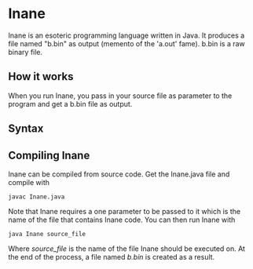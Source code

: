 # Inane
Inane is an esoteric programming language written in Java. It produces a file 
named "b.bin" as output (memento of the 'a.out' fame). b.bin is a raw binary
file.

## How it works
When you run Inane, you pass in your source file as parameter to the program
and get a b.bin file as output.

## Syntax

## Compiling Inane
Inane can be compiled from source code. Get the Inane.java file and compile with

`javac Inane.java`

Note that Inane requires a one parameter to be passed to it which is the name of the file that contains Inane code. You can then run Inane with

`java Inane source_file`

Where *source_file* is the name of the file Inane should be executed on. At the end of the process, a file named *b.bin* is created as a result.